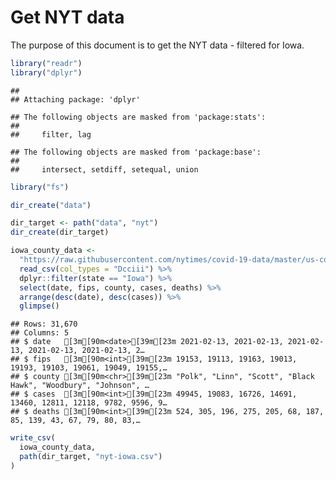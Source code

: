 Get NYT data
================

The purpose of this document is to get the NYT data - filtered for Iowa.

``` r
library("readr")
library("dplyr")
```

    ## 
    ## Attaching package: 'dplyr'

    ## The following objects are masked from 'package:stats':
    ## 
    ##     filter, lag

    ## The following objects are masked from 'package:base':
    ## 
    ##     intersect, setdiff, setequal, union

``` r
library("fs")
```

``` r
dir_create("data")

dir_target <- path("data", "nyt")
dir_create(dir_target)
```

``` r
iowa_county_data <- 
  "https://raw.githubusercontent.com/nytimes/covid-19-data/master/us-counties.csv" %>%
  read_csv(col_types = "Dcciii") %>%
  dplyr::filter(state == "Iowa") %>%
  select(date, fips, county, cases, deaths) %>%
  arrange(desc(date), desc(cases)) %>%
  glimpse()
```

    ## Rows: 31,670
    ## Columns: 5
    ## $ date   [3m[90m<date>[39m[23m 2021-02-13, 2021-02-13, 2021-02-13, 2021-02-13, 2021-02-13, 2…
    ## $ fips   [3m[90m<int>[39m[23m 19153, 19113, 19163, 19013, 19193, 19103, 19061, 19049, 19155,…
    ## $ county [3m[90m<chr>[39m[23m "Polk", "Linn", "Scott", "Black Hawk", "Woodbury", "Johnson", …
    ## $ cases  [3m[90m<int>[39m[23m 49945, 19083, 16726, 14691, 13460, 12811, 12118, 9782, 9596, 9…
    ## $ deaths [3m[90m<int>[39m[23m 524, 305, 196, 275, 205, 68, 187, 85, 139, 43, 67, 79, 80, 83,…

``` r
write_csv(
  iowa_county_data,
  path(dir_target, "nyt-iowa.csv")
)
```
